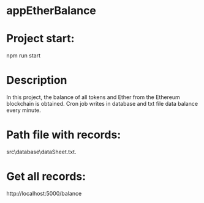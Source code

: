 # appEtherBalance

# Project start:
npm run start

# Description 
In this project, the balance of all tokens and Ether from the Ethereum blockchain is obtained.
Cron job writes in database and txt file data balance every minute.


# Path file with records:
src\database\dataSheet.txt.


# Get all records: 
http://localhost:5000/balance
